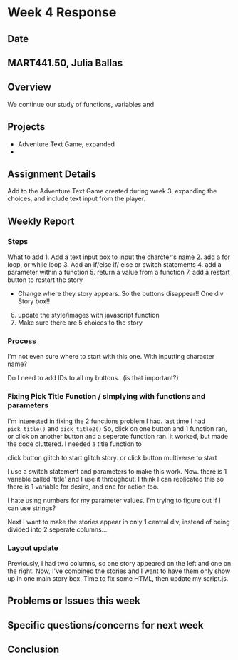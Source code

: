 # Week 4 Response
## Date
## MART441.50, Julia Ballas


## Overview
We continue our study of functions, variables and

## Projects

- Adventure Text Game, expanded
-

## Assignment Details

Add to the Adventure Text Game created during week 3, expanding the choices, and include text input from the player.

## Weekly Report
### Steps

What to add
      1. Add a text input box to input the charcter's name
2. add a for loop, or while loop
      3. Add an if/else if/ else or switch statements
      4. add a parameter within a function
      5. return a value from a function
7. add a restart button to restart the story
  - Change where they story appears. So the buttons disappear!! One div Story box!!
6. update the style/images with javascript function
8. Make sure there are 5 choices to the story

### Process
I'm not even sure where to start with this one. With inputting character name?

Do I need to add IDs to all my buttons.. (is that important?)


### Fixing Pick Title Function / simplying with functions and parameters
I'm interested in fixing the 2 functions problem I had. last time I had `pick_title()` and `pick_title2()` So, click on one button and 1 function ran, or click on another button and a seperate function ran. it worked, but made the code cluttered.
I needed a title function to

click button glitch to start glitch story.
or click button multiverse to start

I use a switch statement and parameters to make this work. Now. there is 1 variable called 'title' and I use it throughout. I think I can replicated this so there is 1 variable for desire, and one for action too.

I hate using numbers for my parameter values. I'm trying to figure out if I can use strings?

Next I want to make the stories appear in only 1 central div, instead of being divided into 2 seperate columns....

### Layout update
Previously, I had two columns, so one story appeared on the left and one on the right. Now, I've combined the stories and I want to have them only show up in one main story box. Time to fix some HTML, then update my script.js.





## Problems or Issues this week

## Specific questions/concerns for next week

## Conclusion
